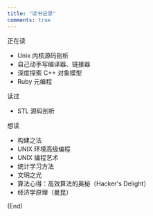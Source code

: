 ```yaml
---
title: "读书记录"
comments: true
---
```


正在读

* Unix 内核源码剖析
* 自己动手写编译器、链接器
* 深度探索 C++ 对象模型
* Ruby 元编程

读过

* STL 源码剖析

想读

* 构建之法
* UNIX 环境高级编程
* UNIX 编程艺术
* 统计学习方法
* 文明之光
* 算法心得：高效算法的奥秘（Hacker's Delight）
* 经济学原理（曼昆）

(End)
